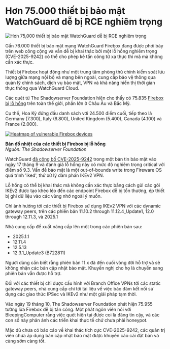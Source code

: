 # Hơn 75.000 thiết bị bảo mật WatchGuard dễ bị RCE nghiêm trọng

![Hơn 75,000 thiết bị bảo mật WatchGuard dễ bị RCE nghiêm trọng](https://www.bleepstatic.com/content/hl-images/2025/09/18/WatchGuard.jpg)

Gần 76.000 thiết bị bảo mật mạng WatchGuard Firebox đang được phơi bày trên web công cộng và vẫn dễ bị khai thác bởi một lỗ hổng nghiêm trọng (CVE-2025-9242) có thể cho phép kẻ tấn công từ xa thực thi mã mà không cần xác thực.

Thiết bị Firebox hoạt động như một trung tâm phòng thủ chính kiểm soát lưu lượng giữa mạng nội bộ và mạng bên ngoài, cung cấp bảo vệ thông qua quản lý chính sách, dịch vụ bảo mật, VPN và khả năng hiển thị thời gian thực thông qua WatchGuard Cloud.

Các quét từ The Shadowserver Foundation hiện cho thấy có 75.835 [Firebox bị lỗ hổng](https://x.com/Shadowserver/status/1979902019696509099) trên toàn thế giới, phần lớn ở Châu Âu và Bắc Mỹ.

Cụ thể, Hoa Kỳ đứng đầu danh sách với 24.500 điểm cuối, tiếp theo là Germany (7.300), Italy (6.800), United Kingdom (5.400), Canada (4.100) và France (2.000).

[![Heatmap of vulnerable Firebox devices](https://www.bleepstatic.com/images/news/u/1220909/2025/October/map.jpg)](https://x.com/Shadowserver/status/1979902019696509099) 

**Bản đồ nhiệt của các thiết bị Firebox bị lỗ hổng**  
_Nguồn: The Shadowserver Foundation_

WatchGuard [đã công bố CVE-2025-9242](https://www.bleepingcomputer.com/news/security/watchguard-warns-of-critical-vulnerability-in-firebox-firewalls/) trong một bản tin bảo mật vào ngày 17 tháng 9 và đánh giá lỗ hổng này có mức độ nghiêm trọng critical với điểm số 9.3. Vấn đề bảo mật là một out-of-bounds write trong Fireware OS quá trình 'iked', thứ xử lý đàm phán IKEv2 VPN.

Lỗ hổng có thể bị khai thác mà không cần xác thực bằng cách gửi các gói IKEv2 được tạo khéo léo đến các endpoint Firebox dễ bị tổn thương, ép thiết bị ghi dữ liệu vào các vùng nhớ ngoài ý muốn.

Chỉ ảnh hưởng tới các thiết bị Firebox sử dụng IKEv2 VPN với các dynamic gateway peers, trên các phiên bản 11.10.2 through 11.12.4_Update1, 12.0 through 12.11.3, và 2025.1

Nhà cung cấp đề xuất nâng cấp lên một trong các phiên bản sau:

* 2025.1.1
* 12.11.4
* 12.5.13
* 12.3.1_Update3 (B722811)

Người dùng cần biết rằng phiên bản 11.x đã đến cuối vòng đời hỗ trợ và sẽ không nhận các bản cập nhật bảo mật. Khuyến nghị cho họ là chuyển sang phiên bản vẫn được hỗ trợ.

Đối với các thiết bị chỉ được cấu hình với Branch Office VPNs tới các static gateway peers, nhà cung cấp chỉ tới tài liệu về việc bảo đảm kết nối sử dụng các giao thức IPSec và IKEv2 như một giải pháp tạm thời.

Vào ngày 19 tháng 10, The Shadowserver Foundation phát hiện 75.955 tường lửa Firebox dễ bị tấn công. Một phát ngôn viên nói với BleepingComputer rằng việc quét hiện tại được coi là đáng tin cậy, và các con số này phản ánh các triển khai thực tế chứ chưa phải honeypot.

Mặc dù chưa có báo cáo về khai thác tích cực CVE-2025-9242, các quản trị viên chưa áp dụng bản cập nhật bảo mật được khuyến cáo cài đặt bản vá càng sớm càng tốt.